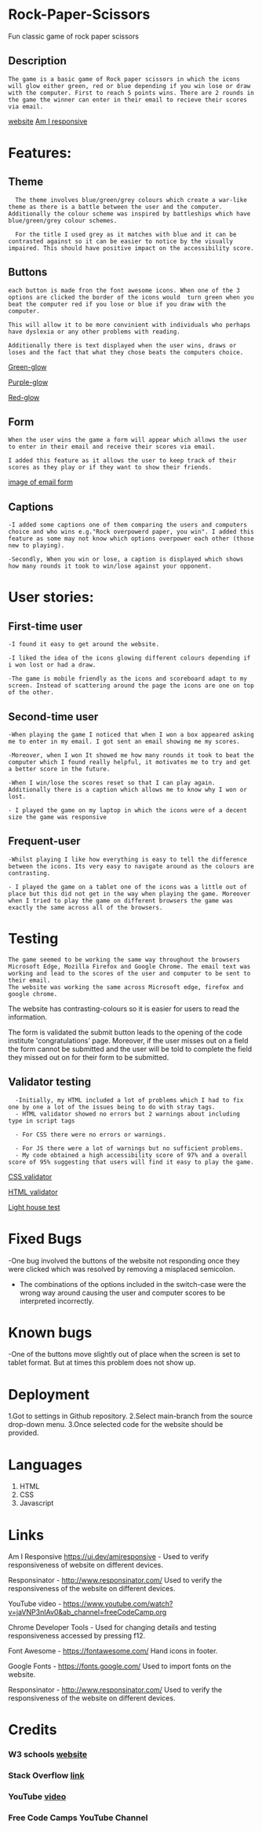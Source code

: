 # Rock-Paper-Scissors
Fun classic game of rock paper scissors
## Description
    The game is a basic game of Rock paper scissors in which the icons will glow either green, red or blue depending if you win lose or draw with the computer. First to reach 5 points wins. There are 2 rounds in the game the winner can enter in their email to recieve their scores via email. 

  
 [website]()
 [Am I responsive](https://ui.dev/amiresponsive?url=https://salms358.github.io/Rock-Paper-Scissors/)
 # Features:
 ## Theme
 
      The theme involves blue/green/grey colours which create a war-like theme as there is a battle between the user and the computer. Additionally the colour scheme was inspired by battleships which have blue/green/grey colour schemes.
      
      For the title I used grey as it matches with blue and it can be contrasted against so it can be easier to notice by the visually impaired. This should have positive impact on the accessibility score.


## Buttons
    each button is made fron the font awesome icons. When one of the 3 options are clicked the border of the icons would  turn green when you beat the computer red if you lose or blue if you draw with the computer. 
    
    This will allow it to be more convinient with individuals who perhaps have dyslexia or any other problems with reading. 
    
    Additionally there is text displayed when the user wins, draws or loses and the fact that what they chose beats the computers choice.
  [Green-glow](https://mail.google.com/mail/u/0?ui=2&ik=318e7d6810&attid=0.1&permmsgid=msg-f:1760096400850960798&th=186d1e59e72a419e&view=att&disp=safe)
 
  [Purple-glow](https://mail.google.com/mail/u/0?ui=2&ik=318e7d6810&attid=0.1&permmsgid=msg-f:1760096574353890183&th=186d1e824cbedb87&view=att&disp=safe)

  [Red-glow](https://mail.google.com/mail/u/0?ui=2&ik=318e7d6810&attid=0.1&permmsgid=msg-f:1760096668110708688&th=186d1e9821165fd0&view=att&disp=safe)
## Form
    When the user wins the game a form will appear which allows the user to enter in their email and receive their scores via email. 
    
    I added this feature as it allows the user to keep track of their scores as they play or if they want to show their friends. 
  [image of email form](https://mail.google.com/mail/u/0?ui=2&ik=318e7d6810&attid=0.1&permmsgid=msg-f:1760095816233851336&th=186d1dd1c94519c8&view=att&disp=safe)
  
## Captions
    -I added some captions one of them comparing the users and computers choice and who wins e.g."Rock overpowerd paper, you win". I added this feature as some may not know which options overpower each other (those new to playing).

    -Secondly, When you win or lose, a caption is displayed which shows how many rounds it took to win/lose against your opponent.
  # User stories:
  ## First-time user
    -I found it easy to get around the website.

    -I liked the idea of the icons glowing different colours depending if i won lost or had a draw.

    -The game is mobile friendly as the icons and scoreboard adapt to my screen. Instead of scattering around the page the icons are one on top of the other.

  ## Second-time user
    -When playing the game I noticed that when I won a box appeared asking me to enter in my email. I got sent an email showing me my scores.

    -Moreover, when I won It showed me how many rounds it took to beat the computer which I found really helpful, it motivates me to try and get a better score in the future.

    -When I win/lose the scores reset so that I can play again. Additionally there is a caption which allows me to know why I won or lost.

    - I played the game on my laptop in which the icons were of a decent size the game was responsive 
  ## Frequent-user
    -Whilst playing I like how everything is easy to tell the difference between the icons. Its very easy to navigate around as the colours are contrasting.

    - I played the game on a tablet one of the icons was a little out of place but this did not get in the way when playing the game. Moreover when I tried to play the game on different browsers the game was exactly the same across all of the browsers.
  # Testing
    The game seemed to be working the same way throughout the browsers Microsoft Edge, Mozilla Firefox and Google Chrome. The email text was working and lead to the scores of the user and computer to be sent to their email.
    The website was working the same across Microsoft edge, firefox and google chrome.

The website has contrasting-colours so it is easier for users to read the information.

The form is validated the submit button leads to the opening of the code institute 'congratulations' page. Moreover, if the user misses out on a field the form cannot be submitted and the user will be told to complete the field they missed out on for their form to be submitted.


  ## Validator testing
      -Initially, my HTML included a lot of problems which I had to fix one by one a lot of the issues being to do with stray tags.
      - HTML validator showed no errors but 2 warnings about including type in script tags 

      - For CSS there were no errors or warnings.

      - For JS there were a lot of warnings but no sufficient problems.
      - My code obtained a high accessibility score of 97% and a overall score of 95% suggesting that users will find it easy to play the game.
  [CSS validator](http://jigsaw.w3.org/css-validator/validator?lang=en&profile=css3svg&uri=https%3A%2F%2Fsalms358.github.io%2FRock-Paper-Scissors%2F&usermedium=all&vextwarning=&warning=1)

  [HTML validator](https://validator.w3.org/nu/?doc=https%3A%2F%2Fsalms358.github.io%2FRock-Paper-Scissors%2F)

[Light house test](https://lighthouse-metrics.com/lighthouse/checks/280bdd1f-c65d-4e32-a48e-6eed5c1d5cae)

# Fixed Bugs
-One bug involved the buttons of the website not responding once they were clicked which was resolved by removing a misplaced semicolon.
- The combinations of the options included in the switch-case were the wrong way around causing the user and computer scores to be interpreted incorrectly.
# Known bugs
-One of the buttons  move slightly out of place when the screen is set to tablet format. But at times this problem does not show up.
# Deployment 
1.Got to settings in Github repository.
2.Select main-branch from the source drop-down menu.
3.Once selected code for the website should be provided.
# Languages
1. HTML
2. CSS 
3. Javascript
# Links
Am I Responsive https://ui.dev/amiresponsive - Used to verify responsiveness of website on different devices.

Responsinator - http://www.responsinator.com/ Used to verify the responsiveness of the website on different devices.

YouTube video - https://www.youtube.com/watch?v=jaVNP3nIAv0&ab_channel=freeCodeCamp.org

Chrome Developer Tools - Used for changing details and testing responsiveness accessed by pressing f12.

Font Awesome - https://fontawesome.com/ Hand icons in footer.

Google Fonts - https://fonts.google.com/ Used to import fonts on the website.

Responsinator - http://www.responsinator.com/ Used to verify the responsiveness of the website on different devices.
# Credits
 ### W3 schools [website](https://www.w3schools.com/)
 ### Stack Overflow [link](https://stackoverflow.com/)
 ### YouTube [video](https://www.youtube.com/watch?v=jaVNP3nIAv0&ab_channel=freeCodeCamp.org)
 ### Free Code Camps YouTube Channel